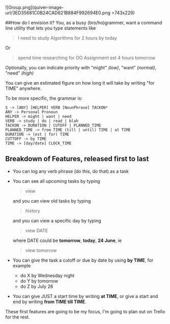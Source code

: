 ![Group.png](quiver-image-url/3ED35681C0B24CAD621B884F992694E0.png =743x229)

##How do I envision it?
You, as a busy (bro/ho)grammer, want a command line utility that lets you type statements like

> I need to study Algorithms for 2 hours by today

Or

> spend time researching for OO Assignment est 4 hours tomorrow

Optionally, you can indicate priority with "might" _(low)_, "want" _(normal)_, "need" _(high)_

You can give an estimated figure on how long it will take by writing "for TIME" anywhere.

To be more specific, the grammar is:
```
S -> [ANY] [HELPER] VERB [NounPhrase] TACKON*
ANY -> Personal Pronoun
HELPER -> might | want | need
VERB -> study | do | read | blah
TACKON -> DURATION | CUTOFF | PLANNED_TIME
PLANNED_TIME -> from TIME (till | until) TIME | at TIME
DURATION -> (est | for) TIME
CUTTOFF -> by TIME
TIME -> [day/date] CLOCK_TIME
```

## Breakdown of Features, released first to last
* You can log any verb phrase (do this, do that) as a task
* You can see all upcoming tasks by typing
  > view
  
  and you can view old tasks by typing
  > history
  
  and you can view a specific day by typing
  > view DATE
  
  where DATE could be **tomorrow**, **today**, **24 June**, ie
  > view tomorrow

* You can give the task a cutoff or due by date by using **by TIME**, for example
  * do X by Wednesday night
  * do Y by tomorrow 
  * do Z by July 26
* You can give JUST a start time by writing **at TIME**, or give a start and end by writing **from TIME till TIME**.

These first features are going to be my focus, I'm going to plan out on Trello for the rest.
